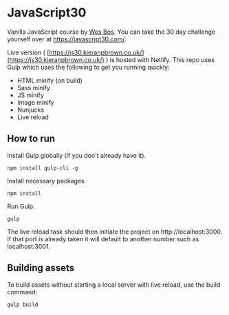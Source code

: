 # JavaScript30

Vanilla JavaScript course by [Wes Bos](https://wesbos.com/). You can take the 30 day challenge yourself over at https://javascript30.com/.

Live version ( [https://js30.kieranpbrown.co.uk/](https://js30.kieranpbrown.co.uk/) ) is hosted with Netlify. This repo uses Gulp which uses the following to get you running quickly:
-   HTML minify (on build)
-   Sass minify
-   JS minify
-   Image minify
-   Nunjucks
-   Live reload

## How to run
Install Gulp globally (if you don't already have it).

    npm install gulp-cli -g
Install necessary packages

    npm install
Run Gulp.

    gulp

The live reload task should then initiate the project on http://localhost:3000. If that port is already taken it will default to another number such as localhost:3001.

## Building assets

To build assets without starting a local server with live reload, use the build command:

    gulp build
